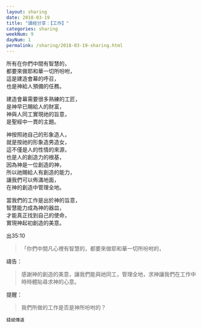 ```yaml
---
layout: sharing
date: 2018-03-19
title: "讀經分享：【工作】"
categories: sharing
weekNum: 9
dayNum: 1
permalink: /sharing/2018-03-19-sharing.html
---
```


所有在你們中間有智慧的，  
都要來做耶和華一切所吩咐，  
這是建造會幕的呼召，  
也是神給人預備的任務。

建造會幕需要很多熟練的工匠，  
是神早已賜給人的財富，  
神與人同工實現祂的旨意，  
是聖經中一貫的主題。

神按照祂自己的形象造人，  
就是按祂的形象造男造女，  
這不僅是人的性情的來源，  
也是人的創造力的根基，  
因為神是一位創造的神，  
所以祂賜給人有創造的能力，  
讓我們可以佈滿地面，  
在神的創造中管理全地。

當我們的工作是出於神的旨意，  
智慧能力成為神的器皿，  
才能真正找到自己的使命，  
實現神起初創造的美意。

出35:10
> 「你們中間凡心裡有智慧的，都要來做耶和華一切所吩咐的，

禱告：
> 感謝神的創造的美意，讓我們能與祂同工，管理全地，求神讓我們在工作中時時體貼尋求神的心意。

提醒：
> 我們所做的工作是否是神所吩咐的？

`錢斌傳道`
